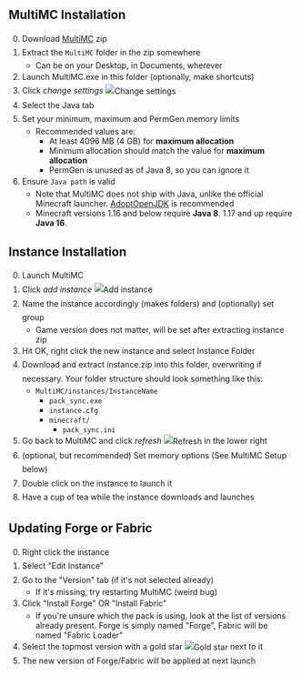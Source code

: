 <style type="text/css">
main
{
    font-family:  sans-serif;
}

ol > li
{
    line-height: 1.75em;
}

ol ul li
{
    line-height: initial;
}

ol img
{
    vertical-align: middle;
}
</style>

## MultiMC Installation
0. Download [MultiMC](https://multimc.org/#Download%20%26%20Install) zip
0. Extract the `MultiMC` folder in the zip somewhere
    * Can be on your Desktop, in Documents, wherever
0. Launch MultiMC.exe in this folder (optionally, make shortcuts)
0. Click *change settings* ![](https://github.com/MultiMC/MultiMC5/raw/develop/application/resources/multimc/22x22/settings.png "Change settings")
0. Select the Java tab
0. Set your minimum, maximum and PermGen memory limits
    * Recommended values are:
        * At least 4096 MB (4 GB) for __maximum allocation__
        * Minimum allocation should match the value for __maximum allocation__
        * PermGen is unused as of Java 8, so you can ignore it
0. Ensure `Java path` is valid
    * Note that MultiMC does not ship with Java, unlike the official Minecraft launcher. [AdoptOpenJDK](https://adoptopenjdk.net/) is recommended
    * Minecraft versions 1.16 and below require **Java 8**. 1.17 and up require **Java 16**.

## Instance Installation
0. Launch MultiMC
0. Click *add instance* ![](https://raw.githubusercontent.com/MultiMC/MultiMC5/develop/application/resources/multimc/22x22/new.png "Add instance")
0. Name the instance accordingly (makes folders) and (optionally) set group
    * Game version does not matter, will be set after extracting instance zip
0. Hit OK, right click the new instance and select Instance Folder
0. Download and extract instance.zip into this folder, overwriting if necessary. Your folder structure should look something like this:
    * `MultiMC/instances/InstanceName`
        * `pack_sync.exe`
        * `instance.cfg`
        * `minecraft/`
            * `pack_sync.ini`
0. Go back to MultiMC and click *refresh* ![](https://raw.githubusercontent.com/MultiMC/MultiMC5/develop/application/resources/multimc/22x22/refresh.png "Refresh") in the lower right
0. (optional, but recommended) Set memory options (See MultiMC Setup below)
0. Double click on the instance to launch it
0. Have a cup of tea while the instance downloads and launches

## Updating Forge or Fabric
0. Right click the instance
0. Select "Edit Instance"
0. Go to the "Version" tab (if it's not selected already)
    * If it's missing, try restarting MultiMC (weird bug)
0. Click "Install Forge" OR "Install Fabric"
    * If you're unsure which the pack is using, look at the list of versions already present. Forge is simply named "Forge", Fabric will be named "Fabric Loader"
0. Select the topmost version with a gold star ![](https://raw.githubusercontent.com/MultiMC/MultiMC5/develop/application/resources/multimc/16x16/star.png "Gold star") next to it
0. The new version of Forge/Fabric will be applied at next launch
